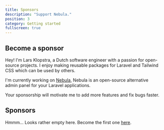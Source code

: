 ```yaml
---
title: Sponsors
description: "Support Nebula."
position: 3
category: Getting started
fullscreen: true
---
```


## Become a sponsor

Hey! I'm Lars Klopstra, a Dutch software engineer with a passion for open-source projects. I enjoy making reusable packages for Laravel and Tailwind CSS which can be used by others.

I'm currently working on [Nebula](https://github.com/nebulapackage/nebula), Nebula is an open-source alternative admin panel for your Laravel applications.

Your sponsorship will motivate me to add more features and fix bugs faster.

## Sponsors

Hmmm... Looks rather empty here. Become the first one [here](https://github.com/sponsors/Larsklopstra).
